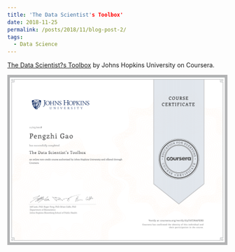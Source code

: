 ```yaml
---
title: 'The Data Scientist's Toolbox'
date: 2018-11-25
permalink: /posts/2018/11/blog-post-2/
tags:
  - Data Science
---
```


[The Data Scientist?s Toolbox](https://www.coursera.org/learn/data-scientists-tools) by Johns Hopkins University on Coursera.

<div  align="center">
<img src='/images/DS_Toolbox.png'>
</div>